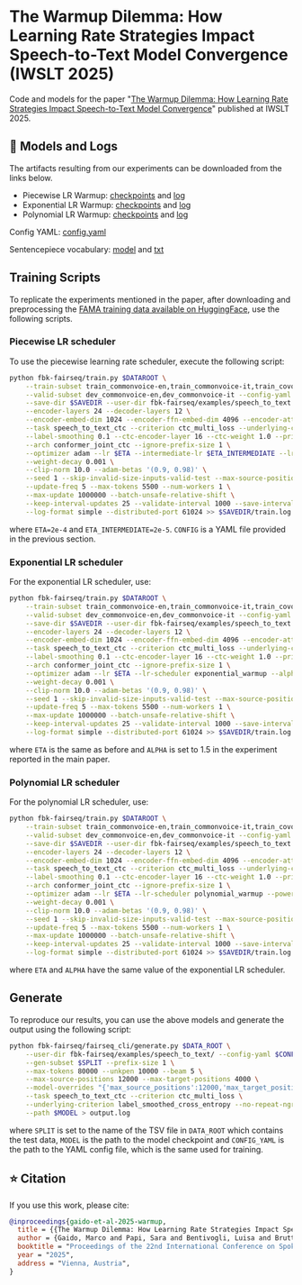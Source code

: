 # The Warmup Dilemma: How Learning Rate Strategies Impact Speech-to-Text Model Convergence (IWSLT 2025)

Code and models for the paper "[The Warmup Dilemma: How Learning Rate Strategies Impact Speech-to-Text Model Convergence](https://arxiv.org/abs/2505.23420)"
published at IWSLT 2025.

## 📌 Models and Logs

The artifacts resulting from our experiments can be downloaded from the links below.

 - Piecewise LR Warmup: [checkpoints](https://fbk-my.sharepoint.com/:f:/g/personal/mgaido_fbk_eu/EmXZzDENjpFOnWNxPNsJJGkBiCYdOZ1RBnbVSSrSSnir9w?e=XAEpsr) and [log](https://fbk-my.sharepoint.com/:u:/g/personal/mgaido_fbk_eu/EZMREkWlYMdHlY7GAzFNTSEB1ysdgvcIntSKmfeYC84qPQ?e=MqGrev)
 - Exponential LR Warmup: [checkpoints](https://fbk-my.sharepoint.com/:f:/g/personal/mgaido_fbk_eu/EvKWXjh1K3dAtLe_M48osJMBY3xNp_iaPBDgy4IBMSP5ZQ?e=Zaa2VU) and [log](https://fbk-my.sharepoint.com/:u:/g/personal/mgaido_fbk_eu/EcGn9NEqj9dBlwsG_xNPAckBWJxqWCU_Hd-VPOBzlq2l-g?e=isTMKn)
 - Polynomial LR Warmup: [checkpoints](https://fbk-my.sharepoint.com/:f:/g/personal/mgaido_fbk_eu/EvFQzMxZHmxFiw4EzMe5k9wB_wC-07vCXRVVmvsHKLfbzA?e=NLzCh8) and [log](https://fbk-my.sharepoint.com/:u:/g/personal/mgaido_fbk_eu/EaUGoNq4Ks5Pmccmzlo8PGcBd_Pa6S6jxRJcIUc76O27yQ?e=aJLQGz)

Config YAML: [config.yaml](https://fbk-my.sharepoint.com/:u:/g/personal/mgaido_fbk_eu/EWIna6K_O3NMu1KjFd4-B24B2KFzYZNFjVkIJVeZgeCrTg?e=lXnp3K)

Sentencepiece vocabulary: [model](https://fbk-my.sharepoint.com/:u:/g/personal/mgaido_fbk_eu/EXA96m-EcCxEp72iaaLnKYYBCJGi0sPwKuHHzevC9hBROA?e=UBdMFv) and [txt](https://fbk-my.sharepoint.com/:t:/g/personal/mgaido_fbk_eu/EY_8oc4a5JZJjn7Pf7zvkJgB0ErvPVSugHqIoUX-1zRWAA?e=qsYFpU)

## Training Scripts

To replicate the experiments mentioned in the paper, after downloading and preprocessing the 
[FAMA training data available on HuggingFace](https://huggingface.co/datasets/FBK-MT/fama-data),
use the following scripts.

### Piecewise LR scheduler

To use the piecewise learning rate scheduler, execute the following script:

```bash
python fbk-fairseq/train.py $DATAROOT \
    --train-subset train_commonvoice-en,train_commonvoice-it,train_covost2-en,train_covost2-it,train_fleurs-en,train_fleurs-it,train_librilightlarge-en,train_librilightmedium-en,train_librilightsmall-en,train_librispeech-en,train_mls-en,train_mls-it,train_voxpopuliasr-en,train_voxpopuliasr-it,train_voxpopuli-en,train_voxpopuli-it,train_youtubecommons-en_filtered,train_youtubecommons-it \
    --valid-subset dev_commonvoice-en,dev_commonvoice-it --config-yaml $CONFIG \
    --save-dir $SAVEDIR --user-dir fbk-fairseq/examples/speech_to_text \
    --encoder-layers 24 --decoder-layers 12 \
    --encoder-embed-dim 1024 --encoder-ffn-embed-dim 4096 --encoder-attention-heads 16 --decoder-attention-heads 16 \
    --task speech_to_text_ctc --criterion ctc_multi_loss --underlying-criterion joint_cross_entropy_ctc \
    --label-smoothing 0.1 --ctc-encoder-layer 16 --ctc-weight 1.0 --primary-loss-weight 5.0 --auxiliary-loss-weight 2.0 \
    --arch conformer_joint_ctc --ignore-prefix-size 1 \
    --optimizer adam --lr $ETA --intermediate-lr $ETA_INTERMEDIATE --lr-scheduler piecewise_warmup \
    --weight-decay 0.001 \
    --clip-norm 10.0 --adam-betas '(0.9, 0.98)' \
    --seed 1 --skip-invalid-size-inputs-valid-test --max-source-positions 3000 --max-target-positions 512 \
    --update-freq 5 --max-tokens 5500 --num-workers 1 \
    --max-update 1000000 --batch-unsafe-relative-shift \
    --keep-interval-updates 25 --validate-interval 1000 --save-interval-updates 1000 \
    --log-format simple --distributed-port 61024 >> $SAVEDIR/train.log 2> $SAVEDIR/train.err
```

where `ETA=2e-4` and `ETA_INTERMEDIATE=2e-5`. `CONFIG` is a YAML file provided in the previous section.

### Exponential LR scheduler

For the exponential LR scheduler, use:

```bash
python fbk-fairseq/train.py $DATAROOT \
    --train-subset train_commonvoice-en,train_commonvoice-it,train_covost2-en,train_covost2-it,train_fleurs-en,train_fleurs-it,train_librilightlarge-en,train_librilightmedium-en,train_librilightsmall-en,train_librispeech-en,train_mls-en,train_mls-it,train_voxpopuliasr-en,train_voxpopuliasr-it,train_voxpopuli-en,train_voxpopuli-it,train_youtubecommons-en_filtered,train_youtubecommons-it \
    --valid-subset dev_commonvoice-en,dev_commonvoice-it --config-yaml $CONFIG \
    --save-dir $SAVEDIR --user-dir fbk-fairseq/examples/speech_to_text \
    --encoder-layers 24 --decoder-layers 12 \
    --encoder-embed-dim 1024 --encoder-ffn-embed-dim 4096 --encoder-attention-heads 16 --decoder-attention-heads 16 \
    --task speech_to_text_ctc --criterion ctc_multi_loss --underlying-criterion joint_cross_entropy_ctc \
    --label-smoothing 0.1 --ctc-encoder-layer 16 --ctc-weight 1.0 --primary-loss-weight 5.0 --auxiliary-loss-weight 2.0 \
    --arch conformer_joint_ctc --ignore-prefix-size 1 \
    --optimizer adam --lr $ETA --lr-scheduler exponential_warmup --alpha-lr $ALPHA \
    --weight-decay 0.001 \
    --clip-norm 10.0 --adam-betas '(0.9, 0.98)' \
    --seed 1 --skip-invalid-size-inputs-valid-test --max-source-positions 3000 --max-target-positions 512 \
    --update-freq 5 --max-tokens 5500 --num-workers 1 \
    --max-update 1000000 --batch-unsafe-relative-shift \
    --keep-interval-updates 25 --validate-interval 1000 --save-interval-updates 1000 \
    --log-format simple --distributed-port 61024 >> $SAVEDIR/train.log 2> $SAVEDIR/train.err
```

where `ETA` is the same as before and `ALPHA` is set to 1.5 in the experiment reported in the main paper.

### Polynomial LR scheduler

For the polynomial LR scheduler, use:

```bash
python fbk-fairseq/train.py $DATAROOT \
    --train-subset train_commonvoice-en,train_commonvoice-it,train_covost2-en,train_covost2-it,train_fleurs-en,train_fleurs-it,train_librilightlarge-en,train_librilightmedium-en,train_librilightsmall-en,train_librispeech-en,train_mls-en,train_mls-it,train_voxpopuliasr-en,train_voxpopuliasr-it,train_voxpopuli-en,train_voxpopuli-it,train_youtubecommons-en_filtered,train_youtubecommons-it \
    --valid-subset dev_commonvoice-en,dev_commonvoice-it --config-yaml $CONFIG \
    --save-dir $SAVEDIR --user-dir fbk-fairseq/examples/speech_to_text \
    --encoder-layers 24 --decoder-layers 12 \
    --encoder-embed-dim 1024 --encoder-ffn-embed-dim 4096 --encoder-attention-heads 16 --decoder-attention-heads 16 \
    --task speech_to_text_ctc --criterion ctc_multi_loss --underlying-criterion joint_cross_entropy_ctc \
    --label-smoothing 0.1 --ctc-encoder-layer 16 --ctc-weight 1.0 --primary-loss-weight 5.0 --auxiliary-loss-weight 2.0 \
    --arch conformer_joint_ctc --ignore-prefix-size 1 \
    --optimizer adam --lr $ETA --lr-scheduler polynomial_warmup --power-lr-warmup $ALPHA \
    --weight-decay 0.001 \
    --clip-norm 10.0 --adam-betas '(0.9, 0.98)' \
    --seed 1 --skip-invalid-size-inputs-valid-test --max-source-positions 3000 --max-target-positions 512 \
    --update-freq 5 --max-tokens 5500 --num-workers 1 \
    --max-update 1000000 --batch-unsafe-relative-shift \
    --keep-interval-updates 25 --validate-interval 1000 --save-interval-updates 1000 \
    --log-format simple --distributed-port 61024 >> $SAVEDIR/train.log 2> $SAVEDIR/train.err
```
where `ETA` and `ALPHA` have the same value of the exponential LR scheduler.

## Generate

To reproduce our results, you can use the above models and generate the output using the following script:

```bash
python fbk-fairseq/fairseq_cli/generate.py $DATA_ROOT \
    --user-dir fbk-fairseq/examples/speech_to_text/ --config-yaml $CONFIG_YAML \
    --gen-subset $SPLIT --prefix-size 1 \
    --max-tokens 80000 --unkpen 10000 --beam 5 \
    --max-source-positions 12000 --max-target-positions 4000 \
    --model-overrides "{'max_source_positions':12000,'max_target_positions':4000, 'batch_unsafe_relative_shift': False}" \
    --task speech_to_text_ctc --criterion ctc_multi_loss \
    --underlying-criterion label_smoothed_cross_entropy --no-repeat-ngram-size 5 \
    --path $MODEL > output.log
```
where `SPLIT` is set to the name of the TSV file in `DATA_ROOT` which contains the test data,
`MODEL` is the path to the model checkpoint and `CONFIG_YAML` is the path to the YAML config file,
which is the same used for training.


## ⭐ Citation
If you use this work, please cite:
```bibtex
@inproceedings{gaido-et-al-2025-warmup,
  title = {{The Warmup Dilemma: How Learning Rate Strategies Impact Speech-to-Text Model Convergence}},
  author = {Gaido, Marco and Papi, Sara and Bentivogli, Luisa and Brutti, Alessio and Cettolo, Mauro and Gretter, Roberto and Matassoni, Marco and Nabih, Mohamed and Negri, Matteo},
  booktitle = "Proceedings of the 22nd International Conference on Spoken Language Translation (IWSLT)",
  year = "2025",
  address = "Vienna, Austria",
}
```
